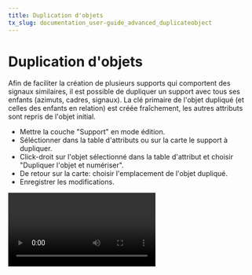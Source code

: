 ```yaml
---
title: Duplication d'objets
tx_slug: documentation_user-guide_advanced_duplicateobject
---
```


# Duplication d'objets

Afin de faciliter la création de plusieurs supports qui comportent des signaux similaires, il est possible de dupliquer un support avec tous ses enfants (azimuts, cadres, signaux). La clé primaire de l'objet dupliqué (et celles des enfants en relation) est créée fraîchement, les autres attributs sont repris de l'objet initial.

* Mettre la couche "Support" en mode édition.
* Séléctionner dans la table d'attributs ou sur la carte le support à dupliquer.
* Click-droit sur l'objet sélectionné dans la table d'attribut et choisir "Dupliquer l'objet et numériser".
* De retour sur la carte: choisir l'emplacement de l'objet dupliqué.
* Enregistrer les modifications.

<video controls>
<source src="../../assets/videos/duplicate_features_720.mp4" type="video/mp4">
</video>
